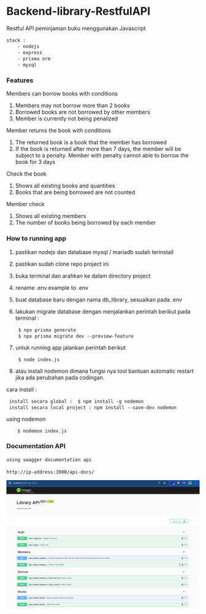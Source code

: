 # Backend-library-RestfulAPI
Restful API peminjaman buku menggunakan Javascript 
    
    stack : 
        - nodejs
        - express
        - prisma orm
        - mysql


### Features

Members can borrow books with conditions
   
   1. Members may not borrow more than 2 books
   2. Borrowed books are not borrowed by other members
   3. Member is currently not being penalized

Member returns the book with conditions
    
 1. The returned book is a book that the member has borrowed
 2. If the book is returned after more than 7 days, the member will be subject to a penalty. Member with penalty cannot able to borrow the book for 3 days

Check the book
 
 1. Shows all existing books and quantities
 2. Books that are being borrowed are not counted

Member check
 
 1. Shows all existing members
 2. The number of books being borrowed by each member


### How to running app

1. pastikan nodejs dan database mysql / mariadb sudah terinstall
2. pastikan sudah clone repo project ini
3. buka terminal dan arahkan ke dalam directory project
4. rename .env.example to .env
5. buat database baru dengan nama db_library, sesuaikan pada .env
6. lakukan migrate database dengan menjalankan perintah berikut pada terminal : 
    
        $ npx prisma generate
        $ npx prisma migrate dev --preview-feature

7. untuk running app jalankan perintah berikut 


        $ node index.js

        
8. atau install nodemon dimana fungsi nya tool bantuan automatic restart jika ada perubahan pada codingan.

cara install : 

     install secara global :  $ npm install -g nodemon
     install secara local project : npm install --save-dev nodemon

using nodemon 

        $ nodemon index.js

### Documentation API

    using swagger documentation api

    http://ip-address:3000/api-docs/

    

![alt text](image.png)